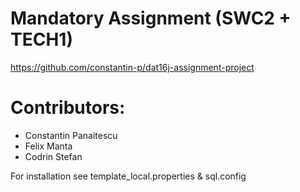 # Mandatory Assignment (SWC2 + TECH1)
https://github.com/constantin-p/dat16j-assignment-project

# Contributors:
- Constantin Panaitescu
- Felix Manta
- Codrin Stefan


For installation see template_local.properties & sql.config
